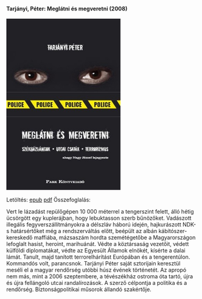 #### <a name="id_478">Tarjányi, Péter: Meglátni és megveretni (2008)</a>
<img src="https://github.com/BercziSandor/calibre_lib/raw/main/Tarjanyi%2C%20Peter/Meglatni%20es%20megveretni%20%28478%29/cover.jpg" alt="cover" width="300"/>

Letöltés: [epub](https://github.com/BercziSandor/calibre_lib/raw/main/Tarjanyi%2C%20Peter/Meglatni%20es%20megveretni%20%28478%29/Meglatni%20es%20megveretni%20-%20Tarjanyi%2C%20Peter.epub) 
 [pdf](https://github.com/BercziSandor/calibre_lib/raw/main/Tarjanyi%2C%20Peter/Meglatni%20es%20megveretni%20%28478%29/Meglatni%20es%20megveretni%20-%20Tarjanyi%2C%20Peter.pdf)
Összefoglalás:
<div>
<p>Vert le lázadást repülőgépen 10 000 méterrel a tengerszint felett, álló hétig ücsörgött egy kuplerájban, hogy lebuktasson szerb bűnözőket. Vadászott illegális fegyverszállítmányokra a délszláv háború idején, hajkurászott NDK-s határsértőket még a rendszerváltás előtt, beépült az albán kábítószer- kereskedő maffiába, mázsaszám hordta szemétégetőbe a Magyarországon lefoglalt hasist, heroint, marihuánát. Védte a köztársaság vezetőit, védett külföldi diplomatákat, védte az Egyesült Államok elnökét, kísérte a dalai lámát. Tanult, majd tanított terrorelhárítást Európában és a tengerentúlon. Kommandós volt, parancsnok. Tarjányi Péter saját sztorijain keresztül meséli el a magyar rendőrség utóbbi húsz évének történetét. Az apropó nem más, mint a 2006 szeptembere, a tévészékház ostroma óta tartó, újra és újra fellángoló utcai randalírozások. A szerző célpontja a politika és a rendőrség. Biztonságpolitikai műsorok állandó szakértője.</p></div>

